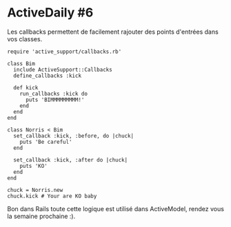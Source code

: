 # ActiveDaily #6

Les callbacks permettent de facilement rajouter des points d'entrées dans vos classes.

    require 'active_support/callbacks.rb'

    class Bim
      include ActiveSupport::Callbacks
      define_callbacks :kick

      def kick
        run_callbacks :kick do
          puts 'BIMMMMMMMMM!'
        end
      end
    end

    class Norris < Bim
      set_callback :kick, :before, do |chuck|
        puts 'Be careful'
      end

      set_callback :kick, :after do |chuck|
        puts 'KO'
      end
    end

    chuck = Norris.new
    chuck.kick # Your are KO baby

Bon dans Rails toute cette logique est utilisé dans ActiveModel, rendez vous la semaine prochaine :).
